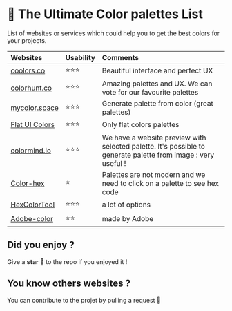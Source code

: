 # 🎨 The Ultimate Color palettes List
List of websites or services which could help you to get the best colors for your projects.


| Websites    | Usability     | Comments     |
| :------------- | :----------- | :----------- |
|  [coolors.co](https://coolors.co)   |⭐️⭐️⭐️| Beautiful interface and perfect UX
|  [colorhunt.co](https://colorhunt.co)   |⭐️⭐️⭐️| Amazing palettes and UX. We can vote for our favourite palettes
|  [mycolor.space](https://mycolor.space)   |⭐️⭐️⭐️| Generate palette from color (great palettes)
|  [Flat UI Colors](https://flatuicolors.com)   |⭐️⭐️⭐️| Only flat colors palettes
|  [colormind.io](http://colormind.io)   |⭐️⭐️⭐️| We have a website preview with selected palette. It's possible to generate palette from image : very useful !
|  [Color-hex](https://www.color-hex.com/color-palettes)   |⭐️| Palettes are not modern and we need to click on a palette to see hex code
|  [HexColorTool](https://www.hexcolortool.com/)   |⭐️⭐️⭐️| a lot of options 
|  [Adobe-color](https://color.adobe.com/fr/create/color-wheel/)   |⭐️⭐️| made by Adobe

## Did you enjoy ?
Give a **star** 🌟 to the repo if you enjoyed it !

## You know others websites ?
You can contribute to the projet by pulling a request 🚀

